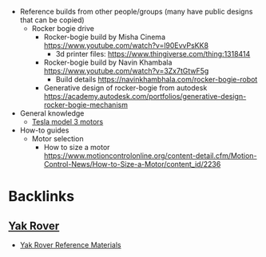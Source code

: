 - Reference builds from other people/groups (many have public designs that can be copied)
    - Rocker bogie drive
        - Rocker-bogie build by Misha Cinema https://www.youtube.com/watch?v=l90EvvPsKK8
            - 3d printer files: https://www.thingiverse.com/thing:1318414
        - Rocker-bogie build by Navin Khambala https://www.youtube.com/watch?v=3Zx7tGtwF5g
            - Build details https://navinkhambhala.com/rocker-bogie-robot
        - Generative design of rocker-bogie from autodesk https://academy.autodesk.com/portfolios/generative-design-rocker-bogie-mechanism
- General knowledge
    - [Tesla model 3 motors](https://www.youtube.com/watch?v=esUb7Zy5Oio)
- How-to guides
    - Motor selection
        - How to size a motor https://www.motioncontrolonline.org/content-detail.cfm/Motion-Control-News/How-to-Size-a-Motor/content_id/2236

# Backlinks
## [Yak Rover](<Yak Rover.md>)
- [Yak Rover Reference Materials](<Yak Rover Reference Materials.md>)

